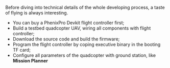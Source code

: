 Before diving into technical details of the whole developing process, a taste of flying is always interesting.

* You can buy a PhenixPro Devkit flight controller first;
* Build a testbed quadcopter UAV, wiring all components with flight controller;
* Download the source code and build the firmware;
* Program the flight controller by coping executive binary in the booting TF card;
* Configure all parameters of the quadcopter with ground station, like **Mission Planner**  



